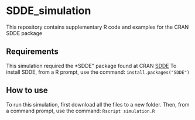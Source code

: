 # SDDE_simulation
This repository contains supplementary R code and examples for the CRAN SDDE package
## Requirements
This simulation required the *SDDE" package found at CRAN [SDDE](https://cran.r-project.org/web/packages/SDDE/index.html)
To install SDDE, from a R prompt, use the command: 
`install.packages("SDDE")`
## How to use
To run this simulation, first download all the files to a new folder.
Then, from a command prompt, use the command:
`Rscript simulation.R`
